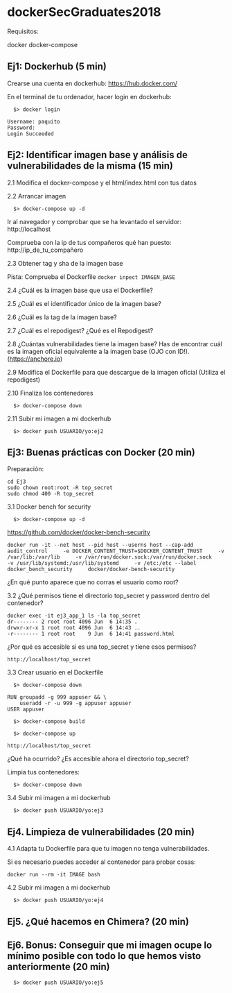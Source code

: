 # dockerSecGraduates2018

Requisitos:

docker
docker-compose

## Ej1: Dockerhub (5 min)

Crearse una cuenta en dockerhub: https://hub.docker.com/

En el terminal de tu ordenador, hacer login en dockerhub:

```
  $> docker login

Username: paquito
Password:
Login Succeeded

```

## Ej2: Identificar imagen base y análisis de vulnerabilidades de la misma (15 min)

2.1 Modifica el docker-compose y el html/index.html con tus datos

2.2 Arrancar imagen

```
  $> docker-compose up -d

```

Ir al navegador y comprobar que se ha levantado el servidor: http://localhost

Comprueba con la ip de tus compañeros qué han puesto: http://ip_de_tu_compañero

2.3 Obtener tag y sha de la imagen base

Pista: Comprueba el Dockerfile ``` docker inpect IMAGEN_BASE ```

2.4 ¿Cuál es la imagen base que usa el Dockerfile?

2.5 ¿Cuál es el identificador único de la imagen base?

2.6 ¿Cuál es la tag de la imagen base?

2.7 ¿Cuál es el repodigest? ¿Qué es el Repodigest?


2.8 ¿Cuántas vulnerabilidades tiene la imagen base? Has de encontrar cuál es la imagen oficial
equivalente a la imagen base (OJO con ID!). (https://anchore.io)

2.9 Modifica el Dockerfile para que descargue de la imagen oficial (Utiliza el repodigest)

2.10 Finaliza los contenedores

```
  $> docker-compose down

```

2.11 Subir mi imagen a mi dockerhub

```
  $> docker push USUARIO/yo:ej2

```

## Ej3: Buenas prácticas con Docker (20 min)

Preparación:


```
cd Ej3
sudo chown root:root -R top_secret
sudo chmod 400 -R top_secret
```

3.1 Docker bench for security

```
  $> docker-compose up -d

```

https://github.com/docker/docker-bench-security


```
docker run -it --net host --pid host --userns host --cap-add audit_control     -e DOCKER_CONTENT_TRUST=$DOCKER_CONTENT_TRUST     -v /var/lib:/var/lib     -v /var/run/docker.sock:/var/run/docker.sock     -v /usr/lib/systemd:/usr/lib/systemd     -v /etc:/etc --label docker_bench_security     docker/docker-bench-security
```

¿En qué punto aparece que no corras el usuario como root?

3.2 ¿Qué permisos tiene el directorio top_secret y password dentro del contenedor?
```
docker exec -it ej3_app_1 ls -la top_secret
dr-------- 2 root root 4096 Jun  6 14:35 .
drwxr-xr-x 1 root root 4096 Jun  6 14:43 ..
-r-------- 1 root root    9 Jun  6 14:41 password.html

```

¿Por qué es accesible si es una top_secret y tiene esos permisos?

```
http://localhost/top_secret
```

3.3 Crear usuario en el Dockerfile
```
  $> docker-compose down

```

```
RUN groupadd -g 999 appuser && \
    useradd -r -u 999 -g appuser appuser
USER appuser
```

```
  $> docker-compose build

```

```
  $> docker-compose up

```

```
http://localhost/top_secret
```

¿Qué ha ocurrido? ¿Es accesible ahora el directorio top_secret?

Limpia tus contenedores:

```
  $> docker-compose down

```

3.4 Subir mi imagen a mi dockerhub

```
  $> docker push USUARIO/yo:ej3

```

## Ej4. Limpieza de vulnerabilidades (20 min)

4.1 Adapta tu Dockerfile para que tu imagen no tenga vulnerabilidades.

Si es necesario puedes acceder al contenedor para probar cosas:

```
docker run --rm -it IMAGE bash
```

4.2 Subir mi imagen a mi dockerhub

```
  $> docker push USUARIO/yo:ej4

```


## Ej5. ¿Qué hacemos en Chimera? (20 min)

## Ej6. Bonus: Conseguir que mi imagen ocupe lo mínimo posible con todo lo que hemos visto anteriormente (20 min)


```
  $> docker push USUARIO/yo:ej5

```
